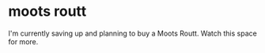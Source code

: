 # moots routt

I'm currently saving up and planning to buy a Moots Routt.
Watch this space for more.
